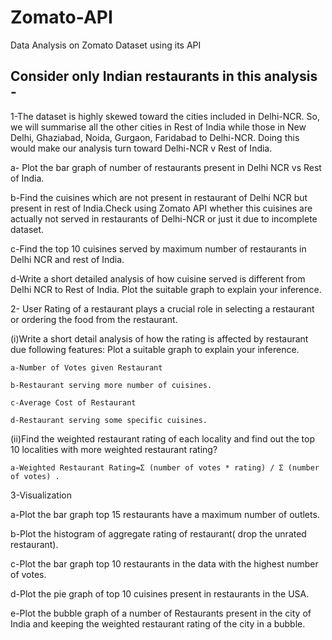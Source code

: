 # Zomato-API
Data Analysis on Zomato Dataset using its API

## Consider only Indian restaurants in this analysis -

1-The dataset is highly skewed toward the cities included in Delhi-NCR. So, we will summarise all the other cities in Rest of India while those in New Delhi, Ghaziabad, Noida, Gurgaon, Faridabad to Delhi-NCR. Doing this would make our analysis turn toward Delhi-NCR v Rest of India.

 a- Plot the bar graph of number of restaurants present in Delhi NCR vs Rest of India.
 
 b-Find the cuisines which are not present in restaurant of Delhi NCR but present in rest of India.Check using Zomato API whether this cuisines are actually not served      in restaurants of Delhi-NCR or just it due to incomplete dataset.
 
 c-Find the top 10 cuisines served by maximum number of restaurants in Delhi NCR and rest of India.
 
 d-Write a short detailed analysis of how cuisine served is different from Delhi NCR to Rest of India. Plot the suitable graph to explain your inference.
 
2- User Rating of a restaurant plays a crucial role in selecting a restaurant or ordering the food from the restaurant.

 (i)Write a short detail analysis of how the rating is affected by restaurant due following features: Plot a suitable graph to explain your inference.
 
    a-Number of Votes given Restaurant
    
    b-Restaurant serving more number of cuisines.
    
    c-Average Cost of Restaurant
    
    d-Restaurant serving some specific cuisines.
    
 (ii)Find the weighted restaurant rating of each locality and find out the top 10 localities with more weighted restaurant rating?
 
    a-Weighted Restaurant Rating=Σ (number of votes * rating) / Σ (number of votes) .
    
3-Visualization

 a-Plot the bar graph top 15 restaurants have a maximum number of outlets.
 
 b-Plot the histogram of aggregate rating of restaurant( drop the unrated restaurant).
 
 c-Plot the bar graph top 10 restaurants in the data with the highest number of votes.
 
 d-Plot the pie graph of top 10 cuisines present in restaurants in the USA.
 
 e-Plot the bubble graph of a number of Restaurants present in the city of India and keeping the weighted restaurant rating of the city in a bubble.
